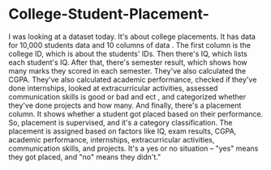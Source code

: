 # College-Student-Placement-


 I was looking at a dataset today. It's about college placements. It has data for 10,000 students  data and 10 columns of data . The first column is the college ID, which is about the students' IDs. Then there's IQ, which lists each student's IQ. After that, there's semester result, which shows how many marks they scored in each semester. They've also calculated the CGPA. They've also calculated academic performance, checked if they've done internships, looked at extracurricular activities, assessed communication skills is good or bad and ect , and categorized whether they've done projects and how many. And finally, there's a placement column. It shows whether a student got placed based on their performance. So, placement is supervised, and it's a category classification. The placement is assigned based on factors like IQ, exam results, CGPA, academic performance, internships, extracurricular activities, communication skills, and projects. It's a yes or no situation – "yes" means they got placed, and "no" means they didn't."
